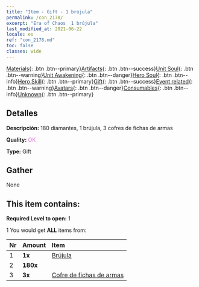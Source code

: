 ```yaml
---
title: "Item - Gift - 1 brújula"
permalink: /con_2178/
excerpt: "Era of Chaos  1 brújula"
last_modified_at: 2021-06-22
locale: es
ref: "con_2178.md"
toc: false
classes: wide
---
```

 [Materials](/ItemsES/){: .btn .btn--primary}[Artifacts](/ItemsES/Artifacts/){: .btn .btn--success}[Unit Soul](/ItemsES/UnitSoul/){: .btn .btn--warning}[Unit Awakening](/ItemsES/UnitAwakening/){: .btn .btn--danger}[Hero Soul](/ItemsES/HeroSoul/){: .btn .btn--info}[Hero Skill](/ItemsES/HeroSkill/){: .btn .btn--primary}[Gift](/ItemsES/Gift/){: .btn .btn--success}[Event related](/ItemsES/Events/){: .btn .btn--warning}[Avatars](/ItemsES/Avatars/){: .btn .btn--danger}[Consumables](/ItemsES/Consumables/){: .btn .btn--info}[Unknown](/ItemsES/Unknown/){: .btn .btn--primary}

## Detalles
 **Descripción:** 180 diamantes, 1 brújula, 3 cofres de fichas de armas

 **Quality:** <span style="color: #DA70D6">OK</span>

 **Type:** Gift

## Gather

  None

## This item contains:

 **Required Level to open:** 1

 1 You would get **ALL** items  from:

  | Nr | Amount |     Item    |
  |:---|:-------|:------------|
  | 1 |  **1x** | [Brújula](/es/Items/con_2183/) |  | 
  | 2 |  **180x** | <i class="fas fa-gem"/> |  | 
  | 3 |  **3x** | [Cofre de fichas de armas](/ItemsES/con_1367/) |  | 
